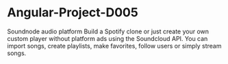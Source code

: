 # Angular-Project-D005
 Soundnode audio platform
Build a Spotify clone or just create your own custom player without platform ads using the Soundcloud API.
You can import songs, create playlists, make favorites, follow users or simply stream songs.

